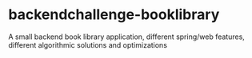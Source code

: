 # backendchallenge-booklibrary
A small backend book library application, different spring/web features, different algorithmic  solutions and optimizations
